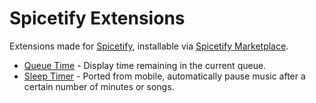 # Spicetify Extensions
Extensions made for [Spicetify](https://github.com/spicetify/spicetify-cli), installable via [Spicetify Marketplace](https://github.com/spicetify/spicetify-marketplace).
- [Queue Time](QueueTime.md) - Display time remaining in the current queue.
- [Sleep Timer](SleepTimer.md) - Ported from mobile, automatically pause music after a certain number of minutes or songs.
